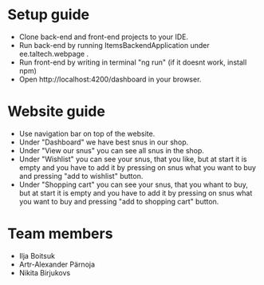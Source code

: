 # Setup guide
* Clone back-end and front-end projects to your IDE.
* Run back-end by running ItemsBackendApplication under ee.taltech.webpage .
* Run front-end by writing in terminal "ng run" (if it doesnt work, install npm)
* Open http://localhost:4200/dashboard in your browser.
# Website guide
* Use navigation bar on top of the website.
* Under "Dashboard" we have best snus in our shop.
* Under "View our snus" you can see all snus in the shop.
* Under "Wishlist" you can see your snus, that you like, but at start it is empty and you have to add it by pressing on snus what you want to buy and pressing "add to wishlist" button.
* Under "Shopping cart" you can see your snus, that you whant to buy, but at start it is empty and you have to add it by pressing on snus what you want to buy and pressing "add to shopping cart" button.
# Team members
* Ilja Boitsuk
* Artr-Alexander Pärnoja
* Nikita Birjukovs